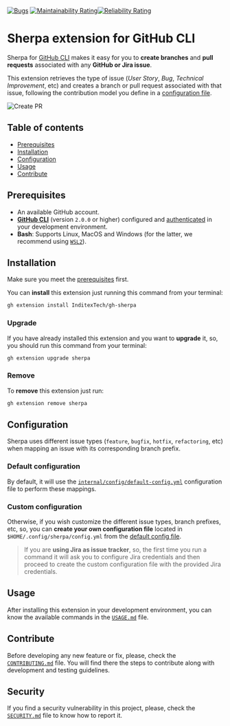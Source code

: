 [![Bugs](https://sonarcloud.io/api/project_badges/measure?project=InditexTech_gh-sherpa&metric=bugs)](https://sonarcloud.io/summary/new_code?id=InditexTech_gh-sherpa)
[![Maintainability Rating](https://sonarcloud.io/api/project_badges/measure?project=InditexTech_gh-sherpa&metric=sqale_rating)](https://sonarcloud.io/summary/new_code?id=InditexTech_gh-sherpa)[![Reliability Rating](https://sonarcloud.io/api/project_badges/measure?project=InditexTech_gh-sherpa&metric=reliability_rating)](https://sonarcloud.io/summary/new_code?id=InditexTech_gh-sherpa)

# Sherpa extension for GitHub CLI

Sherpa for [GitHub CLI](https://github.com/cli/cli) makes it easy for you to **create branches** and **pull requests**
associated with any **GitHub or Jira issue**.

This extension retrieves the type of issue (_User Story_, _Bug_, _Technical Improvement_, etc) and creates a branch or
pull request associated with that issue, following the contribution model you define in a
[configuration file](#configuration).

![Create PR](docs/images/create-pr.svg)

## Table of contents

- [Prerequisites](#prerequisites)
- [Installation](#installation)
- [Configuration](#configuration)
- [Usage](#usage)
- [Contribute](#contribute)

## Prerequisites

- An available GitHub account.
- [**GitHub CLI**](https://github.com/cli/cli) (version `2.0.0` or higher) configured and
[authenticated](https://cli.github.com/manual/gh_auth_login) in your development environment.
- **Bash**: Supports Linux, MacOS and Windows (for the latter, we recommend using
[`WSL2`](https://learn.microsoft.com/en-us/windows/wsl/install)).

## Installation

Make sure you meet the [prerequisites](#prerequisites) first.

You can **install** this extension just running this command from your terminal:

```sh
gh extension install InditexTech/gh-sherpa
```

### Upgrade

If you have already installed this extension and you want to **upgrade** it, so, you should run this command from your
terminal:

```sh
gh extension upgrade sherpa
```

### Remove

To **remove** this extension just run:

```sh
gh extension remove sherpa
```

## Configuration

Sherpa uses different issue types (`feature`, `bugfix`, `hotfix`, `refactoring`, etc) when mapping an issue with its
corresponding branch prefix.

### Default configuration

By default, it will use the [`internal/config/default-config.yml`](internal/config/default-config.yml) configuration
file to perform these mappings.

### Custom configuration

Otherwise, if you wish customize the different issue types, branch prefixes, etc, so, you can **create your own
configuration file** located in `$HOME/.config/sherpa/config.yml` from the
[default config file](internal/config/default-config.yml).

> If you are **using Jira as issue tracker**, so, the first time you run a command it will ask you to configure Jira
credentials and then proceed to create the custom configuration file with the provided Jira credentials.

## Usage

After installing this extension in your development environment, you can know the available commands in the
[`USAGE.md`](docs/USAGE.md) file.

## Contribute

Before developing any new feature or fix, please, check the [`CONTRIBUTING.md`](CONTRIBUTING.md) file. You will find
there the steps to contribute along with development and testing guidelines.

## Security

If you find a security vulnerability in this project, please, check the [`SECURITY.md`](SECURITY.md) file to know how to
report it.
